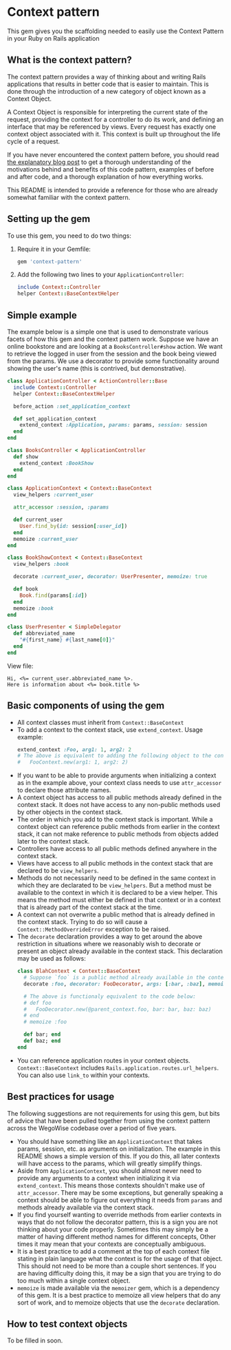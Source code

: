 # Context pattern

This gem gives you the scaffolding needed to easily use the Context Pattern in
your Ruby on Rails application

## What is the context pattern?

The context pattern provides a way of thinking about and writing Rails
applications that results in better code that is easier to maintain. This is
done through the introduction of a new category of object known as a Context
Object.

A Context Object is responsible for interpreting the current state of the
request, providing the context for a controller to do its work, and defining an
interface that may be referenced by views. Every request has exactly one
context object associated with it. This context is built up throughout the life
cycle of a request.

If you have never encountered the context pattern before, you should read
[the explanatory blog post](http://barunsingh.com/2018/03/04/context_pattern.html)
to get a thorough understanding of the motivations behind and benefits of this
code pattern, examples of before and after code, and a thorough explanation of
how everything works.

This README is intended to provide a reference for those who are already
somewhat familiar with the context pattern.

## Setting up the gem

To use this gem, you need to do two things:

1. Require it in your Gemfile:
   ```ruby
   gem 'context-pattern'
   ```

2. Add the following two lines to your `ApplicationController`:
   ```ruby
   include Context::Controller
   helper Context::BaseContextHelper
   ```

## Simple example

The example below is a simple one that is used to demonstrate various facets
of how this gem and the context pattern work. Suppose we have an online
bookstore and are looking at a `BooksController#show` action. We want to
retrieve the logged in user from the session and the book being viewed from the
params. We use a decorator to provide some functionality around showing the
user's name (this is contrived, but demonstrative).

```ruby
class ApplicationController < ActionController::Base
  include Context::Controller
  helper Context::BaseContextHelper

  before_action :set_application_context

  def set_application_context
    extend_context :Application, params: params, session: session
  end
end

class BooksController < ApplicationController
  def show
    extend_context :BookShow
  end
end

class ApplicationContext < Context::BaseContext
  view_helpers :current_user

  attr_accessor :session, :params

  def current_user
    User.find_by(id: session[:user_id])
  end
  memoize :current_user
end

class BookShowContext < Context::BaseContext
  view_helpers :book

  decorate :current_user, decorator: UserPresenter, memoize: true

  def book
    Book.find(params[:id])
  end
  memoize :book
end

class UserPresenter < SimpleDelegator
  def abbreviated_name
    "#{first_name} #{last_name[0]}"
  end
end
```

View file:
```erb
Hi, <%= current_user.abbreviated_name %>.
Here is information about <%= book.title %>
```

## Basic components of using the gem

* All context classes must inherit from `Context::BaseContext`
* To add a context to the context stack, use `extend_context`. Usage example:
  ```ruby
  extend_context :Foo, arg1: 1, arg2: 2
  # The above is equivalent to adding the following object to the context stack:
  #   FooContext.new(arg1: 1, arg2: 2)
  ```
* If you want to be able to provide arguments when initializing a context as
  in the example above, your context class needs to use `attr_accessor` to
  declare those attribute names.
* A context object has access to all public methods already defined in the
  context stack. It does not have access to any non-public methods used by
  other objects in the context stack.
* The order in which you add to the context stack is important. While a context
  object can reference public methods from earlier in the context stack, it can
  not make reference to public methods from objects added later to the context
  stack.
* Controllers have access to all public methods defined anywhere in the context
  stack.
* Views have access to all public methods in the context stack that are declared
  to be `view_helpers`.
* Methods do not necessarily need to be defined in the same context in which
  they are declarated to be `view_helpers`. But a method must be available to
  the context in which it is declared to be a view helper. This means the method
  must either be defined in that context or in a context that is already part
  of the context stack at the time.
* A context can not overwrite a public method that is already defined in the
  context stack. Trying to do so will cause a `Context::MethodOverrideError`
  exception to be raised.
* The `decorate` declaration provides a way to get around the above restriction
  in situations where we reasonably wish to decorate or present an object
  already available in the context stack. This declaration may be used as
  follows:
  ```ruby
  class BlahContext < Context::BaseContext
    # Suppose `foo` is a public method already available in the context stack
    decorate :foo, decorator: FooDecorator, args: [:bar, :baz], memoize: true

    # The above is functionaly equivalent to the code below:
    # def foo
    #   FooDecorator.new(@parent_context.foo, bar: bar, baz: baz)
    # end
    # memoize :foo

    def bar; end
    def baz; end
  end
  ```
* You can reference application routes in your context objects.
  `Context::BaseContext` includes `Rails.application.routes.url_helpers`. You
  can also use `link_to` within your contexts.


## Best practices for usage

The following suggestions are not requirements for using this gem, but bits of
advice that have been pulled together from using the context pattern across
the WegoWise codebase over a period of five years.

* You should have something like an `ApplicationContext` that takes params,
  session, etc. as arguments on initialization. The example in this README
  shows a simple version of this. If you do this, all later contexts will have
  access to the params, which will greatly simplify things.
* Aside from `ApplicationContext`, you should almost never need to provide any
  arguments to a context when initializing it via `extend_context`. This means
  those contexts shouldn't make use of `attr_accessor`. There may be some
  exceptions, but generally speaking a context should be able to figure out
  everything it needs from `params` and methods already available via the
  context stack.
* If you find yourself wanting to override methods from earlier contexts in
  ways that do not follow the decorator pattern, this is a sign you are not
  thinking about your code properly. Sometimes this may simply be a matter of
  having different method names for different concepts, Other times it may mean
  that your contexts are conceptually ambiguous.
* It is a best practice to add a comment at the top of each context file stating
  in plain language what the context is for the usage of that object. This
  should not need to be more than a couple short sentences. If you are having
  difficulty doing this, it may be a sign that you are trying to do too much
  within a single context object.
* `memoize` is made available via the `memoizer` gem, which is a dependency of
  this gem. It is a best practice to memoize all view helpers that do any sort
  of work, and to memoize objects that use the `decorate` declaration.


## How to test context objects

To be filled in soon.
